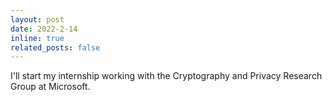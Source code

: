 ```yaml
---
layout: post
date: 2022-2-14
inline: true
related_posts: false
---
```


I'll start my internship working with the Cryptography and Privacy Research Group at Microsoft.
